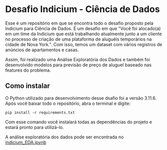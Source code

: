 # Desafio Indicium - Ciência de Dados
 
Esse é um repositório em que se encontra todo o desafio proposto pela Indicium para Ciência de Dados. É um desafio em que "Você foi alocado(a) em um time da Indicium que está trabalhando atualmente junto a um cliente no processo de criação de uma plataforma de aluguéis temporários na cidade de Nova York.". Com isso, temos um dataset com vários registros de anúncios de apartamentos e casas.

Assim, foi realizado uma Análise Exploratória dos Dados e também foi desenvolvido modelos para previsão de preço de aluguel baseado nas features do problema.

## Como instalar
O Python utilizado para desenvolvimento desse dsafio foi a versão 3.11.6. Após você baixar todo o repositório, abra o terminal e digite:
```
pip install -r requirements.txt
```
Com esse comando você instalará todas as dependências do projeto e estará pronto para utilizá-lo.

A análise exploratória dos dados pode ser encontrada no [indicium_EDA.ipynb]([https://exemplo.com/](https://github.com/davirpp/Desafio-Indicium/blob/main/indicium_EDA.ipynb)https://github.com/davirpp/Desafio-Indicium/blob/main/indicium_EDA.ipynb)
